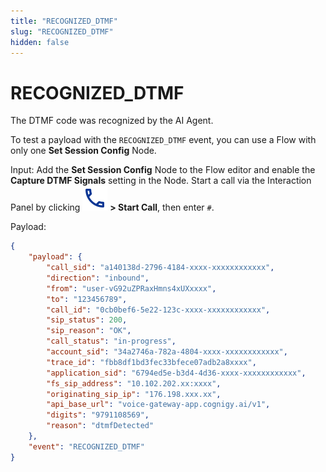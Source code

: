 ```yaml
---
title: "RECOGNIZED_DTMF"
slug: "RECOGNIZED_DTMF"
hidden: false
---
```


# RECOGNIZED_DTMF

The DTMF code was recognized by the AI Agent.

To test a payload with the `RECOGNIZED_DTMF` event, you can use a Flow with only one **Set Session Config** Node.

Input: Add the **Set Session Config** Node to the Flow editor and enable the **Capture DTMF Signals** setting in the Node. Start a call via the Interaction Panel by clicking ![phone](../../../_assets/icons/phone.svg) **> Start Call**, then enter `#`.

Payload:

```json
{
    "payload": {
        "call_sid": "a140138d-2796-4184-xxxx-xxxxxxxxxxxx",
        "direction": "inbound",
        "from": "user-vG92uZPRaxHmns4xUXxxxx",
        "to": "123456789",
        "call_id": "0cb0bef6-5e22-123c-xxxx-xxxxxxxxxxxx",
        "sip_status": 200,
        "sip_reason": "OK",
        "call_status": "in-progress",
        "account_sid": "34a2746a-782a-4804-xxxx-xxxxxxxxxxxx",
        "trace_id": "fbb8df1bd3fec33bfece07adb2a8xxxx",
        "application_sid": "6794ed5e-b3d4-4d36-xxxx-xxxxxxxxxxxx",
        "fs_sip_address": "10.102.202.xx:xxxx",
        "originating_sip_ip": "176.198.xxx.xx",
        "api_base_url": "voice-gateway-app.cognigy.ai/v1",
        "digits": "9791108569",
        "reason": "dtmfDetected"
    },
    "event": "RECOGNIZED_DTMF"
}
```